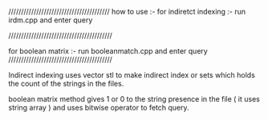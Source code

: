 ////////////////////////////////////////
how to use :-
for indiretct indexing :-
	run irdm.cpp and enter query

/////////////////////////////////////////

for boolean matrix :-
	run booleanmatch.cpp and enter query
/////////////////////////////////////////


Indirect indexing uses vector stl to make indirect index or sets which holds the count of the strings in the files.


boolean matrix method gives 1 or 0 to the string presence in the file ( it uses string array ) and uses bitwise operator to fetch query.